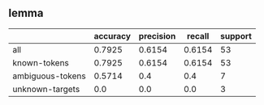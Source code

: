 
## lemma

|                  | accuracy | precision | recall | support |
|------------------|----------|-----------|--------|---------|
| all              | 0.7925   | 0.6154    | 0.6154 | 53      |
| known-tokens     | 0.7925   | 0.6154    | 0.6154 | 53      |
| ambiguous-tokens | 0.5714   | 0.4       | 0.4    | 7       |
| unknown-targets  | 0.0      | 0.0       | 0.0    | 3       |

